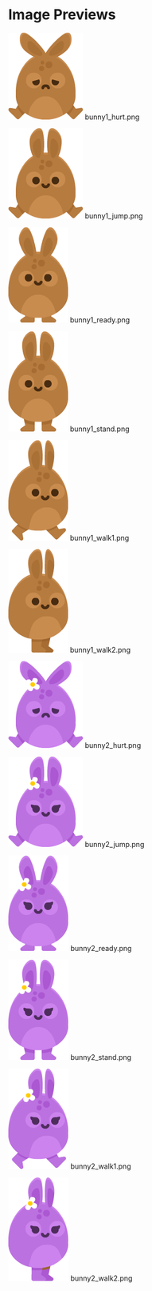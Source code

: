 # Image Previews

![bunny1_hurt.png](bunny1_hurt.png) bunny1_hurt.png

![bunny1_jump.png](bunny1_jump.png) bunny1_jump.png

![bunny1_ready.png](bunny1_ready.png) bunny1_ready.png

![bunny1_stand.png](bunny1_stand.png) bunny1_stand.png

![bunny1_walk1.png](bunny1_walk1.png) bunny1_walk1.png

![bunny1_walk2.png](bunny1_walk2.png) bunny1_walk2.png

![bunny2_hurt.png](bunny2_hurt.png) bunny2_hurt.png

![bunny2_jump.png](bunny2_jump.png) bunny2_jump.png

![bunny2_ready.png](bunny2_ready.png) bunny2_ready.png

![bunny2_stand.png](bunny2_stand.png) bunny2_stand.png

![bunny2_walk1.png](bunny2_walk1.png) bunny2_walk1.png

![bunny2_walk2.png](bunny2_walk2.png) bunny2_walk2.png

